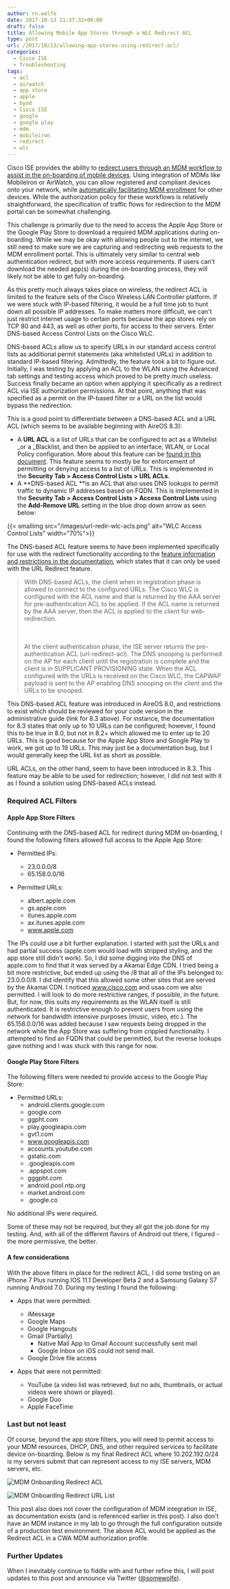 ```yaml
---
author: rn.wolfe
date: 2017-10-13 21:37:32+00:00
draft: false
title: Allowing Mobile App Stores through a WLC Redirect ACL
type: post
url: /2017/10/13/allowing-app-stores-using-redirect-acl/
categories:
  - Cisco ISE
  - Troubleshooting
tags:
  - acl
  - airwatch
  - app store
  - apple
  - byod
  - Cisco ISE
  - google
  - google play
  - mdm
  - mobileiron
  - redirect
  - wlc
---
```


Cisco ISE provides the ability to [redirect users through an MDM workflow to assist in the on-boarding of mobile devices](https://www.cisco.com/c/en/us/td/docs/security/ise/2-2/admin_guide/b_ise_admin_guide_22/b_ise_admin_guide_22_chapter_01000.html#ID434). Using integration of MDMs like MobileIron or AirWatch, you can allow registered and compliant devices onto your network, while [automatically facilitating MDM enrollment](https://www.cisco.com/c/en/us/td/docs/security/ise/2-2/admin_guide/b_ise_admin_guide_22/b_ise_admin_guide_22_chapter_01000.html#ID518) for other devices. While the authorization policy for these workflows is relatively straightforward, the specification of traffic flows for redirection to the MDM portal can be somewhat challenging.

This challenge is primarily due to the need to access the Apple App Store or the Google Play Store to download a required MDM applications during on-boarding. While we may be okay with allowing people out to the internet, we still need to make sure we are capturing and redirecting web requests to the MDM enrollment portal. This is ultimately very similar to central web authentication redirect, but with more access requirements. If users can't download the needed app(s) during the on-boarding process, they will likely not be able to get fully on-boarding.

As this pretty much always takes place on wireless, the redirect ACL is limited to the feature sets of the Cisco Wireless LAN Controller platform. If we were stuck with IP-based filtering, it would be a full time job to hunt down all possible IP addresses. To make matters more difficult, we can't just restrict internet usage to certain ports because the app stores rely on TCP 80 and 443, as well as other ports, for access to their servers. Enter DNS-based Access Control Lists on the Cisco WLC.

DNS-based ACLs allow us to specify URLs in our standard access control lists as additional permit statements (aka whitelisted URLs) in addition to standard IP-based filtering. Admittedly, the feature took a bit to figure out. Initially, I was testing by applying an ACL to the WLAN using the Advanced tab settings and testing access which proved to be pretty much useless. Success finally became an option when applying it specifically as a redirect ACL via ISE authorization permissions. At that point, anything that was specified as a permit on the IP-based filter or a URL on the list would bypass the redirection.

This is a good point to differentiate between a DNS-based ACL and a URL ACL (which seems to be available beginning with AireOS 8.3):

- A **URL ACL** is a list of URLs that can be configured to act as a Whitelist \_or a _Blacklist, and then be applied to an interface, WLAN, or Local Policy configuration. More about this feature can be [found in this document](https://www.cisco.com/c/en/us/td/docs/wireless/controller/technotes/8-4/b_URL_ACL_Enhanced_Deployment_Guide.html#concept_197B3A8E799B4C2AAD4B65BF717892F6). This feature seems to mostly be for enforcement of permitting or denying access to a list of URLs. This is implemented in the **Security Tab > Access Control Lists > URL ACLs**.
- A **DNS-based ACL **is an ACL that also uses DNS lookups to permit traffic to dynamic IP addresses based on FQDN. This is implemented in the **Security Tab > Access Control Lists > Access Control Lists** using the **Add-Remove URL** setting in the blue drop down arrow as seen below:

{{< smallimg src="/images/url-redir-wlc-acls.png" alt="WLC Access Control Lists" width="70%">}}

The DNS-based ACL feature seems to have been implemented specifically for use with the redirect functionality according to the [feature information and restrictions in the documentation](http://concept_aeedd6d25578413784092b48a4636163/), which states that it can only be used with the URL Redirect feature.

<blockquote>With DNS-based ACLs, the client when in registration phase is allowed to connect to the configured URLs. The Cisco WLC is configured with the ACL name and that is returned by the AAA server for pre-authentication ACL to be applied. If the ACL name is returned by the AAA server, then the ACL is applied to the client for web-redirection.

<br /><br />At the client authentication phase, the ISE server returns the pre-authentication ACL (url-redirect-acl). The DNS snooping is performed on the AP for each client until the registration is complete and the client is in SUPPLICANT PROVISIONING state. When the ACL configured with the URLs is received on the Cisco WLC, the CAPWAP payload is sent to the AP enabling DNS snooping on the client and the URLs to be snooped.</blockquote>

This DNS-based ACL feature was introduced in AireOS 8.0, and restrictions to exist which should be reviewed for your code version in the administrative guide (link for 8.3 above). For instance, the documentation for 8.3 states that only up to 10 URLs can be configured; however, I found this to be true in 8.0, but not in 8.2+ which allowed me to enter up to 20 URLs. This is good because for the Apple App Store and Google Play to work, we got up to 19 URLs. This may just be a documentation bug, but I would generally keep the URL list as short as possible.

URL ACLs, on the other hand, seem to have been introduced in 8.3. This feature may be able to be used for redirection; however, I did not test with it as I found a solution using DNS-based ACLs instead.

### Required ACL Filters

#### Apple App Store Filters

Continuing with the DNS-based ACL for redirect during MDM on-boarding, I found the following filters allowed full access to the Apple App Store:

- Permitted IPs:

  - 23.0.0.0/8
  - 65.158.0.0/16

- Permitted URLs:
  - albert.apple.com
  - gs.apple.com
  - itunes.apple.com
  - ax.itunes.apple.com
  - www.apple.com

The IPs could use a bit further explanation. I started with just the URLs and had partial success (apple.com would load with stripped styling, and the app store still didn't work). So, I did some digging into the DNS of apple.com to find that it was served by a Akamai Edge CDN. I tried being a bit more restrictive, but ended up using the /8 that all of the IPs belonged to: 23.0.0.0/8. I did identify that this allowed some other sites that are served by the Akamai CDN. I noticed www.cisco.com and usaa.com we also permitted. I will look to do more restrictive ranges, if possible, in the future. But, for now, this suits my requirements as the WLAN itself is still authenticated. It is restrictive enough to prevent users from using the network for bandwidth intensive purposes (music, video, etc.). The 65.158.0.0/16 was added because I saw requests being dropped in the network while the App Store was suffering from crippled functionality. I attempted to find an FQDN that could be permitted, but the reverse lookups gave nothing and I was stuck with this range for now.

#### Google Play Store Filters

The following filters were needed to provide access to the Google Play Store:

- Permitted URLs:
  - android.clients.google.com
  - google.com
  - ggpht.com
  - play.googleapis.com
  - gvt1.com
  - www.googleapis.com
  - accounts.youtube.com
  - gstatic.com
  - .googleapis.com
  - .appspot.com
  - gggpht.com
  - android.pool.ntp.org
  - market.android.com
  - .google.co

No additional IPs were required.

Some of these may not be required, but they all got the job done for my testing. And, with all of the different flavors of Android out there, I figured - the more permissive, the better.

#### A few considerations

With the above filters in place for the redirect ACL, I did some testing on an iPhone 7 Plus running IOS 11.1 Developer Beta 2 and a Samsung Galaxy S7 running Android 7.0. During my testing I found the following:

- Apps that were permitted:

  - iMessage
  - Google Maps
  - Google Hangouts
  - Gmail (Partially)
    - Native Mail App to Gmail Account successfully sent mail
    - Google Inbox on iOS could not send mail.
  - Google Drive file access

- Apps that were not permitted:
  - YouTube (a video list was retrieved, but no ads, thumbnails, or actual videos were shown or played).
  - Google Duo
  - Apple FaceTime

### Last but not least

Of course, beyond the app store filters, you will need to permit access to your MDM resources, DHCP, DNS, and other required services to facilitate device on-boarding. Below is my final Redirect ACL where 10.202.192.0/24 is my servers submit that can represent access to my ISE servers, MDM servers, etc.

![MDM Onboarding Redirect ACL](/images/url-redir-mdm-onboard-acl.png)

![MDM Onboarding Redirect URL List](/images/url-redir-mdm-onboard-url-list.png)

This post also does not cover the configuration of MDM integration in ISE, as documentation exists (and is referenced earlier in this post). I also don't have an MDM instance in my lab to go through the full configuration outside of a production test environment. The above ACL would be applied as the Redirect ACL in a CWA MDM authorization profile.

### Further Updates

When I inevitably continue to fiddle with and further refine this, I will post updates to this post and announce via Twitter ([@somewolfe](https://twitter.com/somewolfe)).
